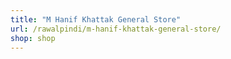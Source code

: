 ```yaml
---
title: "M Hanif Khattak General Store"
url: /rawalpindi/m-hanif-khattak-general-store/
shop: shop
---
```

